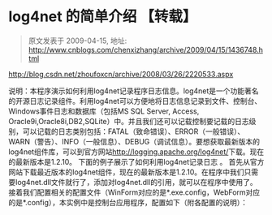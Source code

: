 # log4net 的简单介绍 【转载】 
> 原文发表于 2009-04-15, 地址: http://www.cnblogs.com/chenxizhang/archive/2009/04/15/1436748.html 


<http://blog.csdn.net/zhoufoxcn/archive/2008/03/26/2220533.aspx>

 说明：本程序演示如何利用log4net记录程序日志信息。log4net是一个功能著名的开源日志记录组件。利用log4net可以方便地将日志信息记录到文件、控制台、Windows事件日志和数据库（包括MS SQL Server, Access, Oracle9i,Oracle8i,DB2,SQLite）中。并且我们还可以记载控制要记载的日志级别，可以记载的日志类别包括：FATAL（致命错误）、ERROR（一般错误）、WARN（警告）、INFO（一般信息）、DEBUG（调试信息）。要想获取最新版本的log4net组件库，可以到官方网站<http://logging.apache.org/log4net/>下载。现在的最新版本是1.2.10。 下面的例子展示了如何利用log4net记录日志 。 首先从官方网站下载最近版本的log4net组件，现在的最新版本是1.2.10。在程序中我们只需要log4net.dll文件就行了，添加对log4net.dll的引用，就可以在程序中使用了。 接着我们配置相关的配置文件（WinForm对应的是*.exe.config，WebForm对应的是*.config），本实例中是控制台应用程序，配置如下（附各配置的说明）： <?xml version="1.0" encoding="utf-8" ?>  
<configuration>  
<configSections>  
<section name="log4net" type="System.Configuration.IgnoreSectionHandler"/>  
</configSections>  
<appSettings>  
</appSettings>  
<log4net>  
<!--定义输出到文件中-->  
<appender name="LogFileAppender" type="log4net.Appender.FileAppender">  
<!--定义文件存放位置-->  
<file value="D:log4netfile.txt" />  
<appendToFile value="true" />  
<rollingStyle value="Date" />  
<datePattern value="yyyyMMdd-HH:mm:ss" />  
<layout type="log4net.Layout.PatternLayout">  
<!--每条日志末尾的文字说明-->  
<footer value="by 周公" />  
<!--输出格式-->  
<!--样例：2008-03-26 13:42:32,111 [10] INFO  Log4NetDemo.MainClass [(null)] - info-->  
<conversionPattern value="记录时间：%date 线程ID:[%thread] 日志级别：%-5level 出错类：%logger property:[%property{NDC}] - 错误描述：%message%newline" />  
</layout>  
</appender>  
<!--定义输出到控制台命令行中-->  
<appender name="ConsoleAppender" type="log4net.Appender.ConsoleAppender">  
<layout type="log4net.Layout.PatternLayout">  
<conversionPattern value="%date [%thread] %-5level %logger [%property{NDC}] - %message%newline" />  
</layout>  
</appender>  
<!--定义输出到windows事件中-->  
<appender name="EventLogAppender" type="log4net.Appender.EventLogAppender">  
<layout type="log4net.Layout.PatternLayout">  
<conversionPattern value="%date [%thread] %-5level %logger [%property{NDC}] - %message%newline" />  
</layout>  
</appender>  
<!--定义输出到数据库中，这里举例输出到Access数据库中，数据库为C盘的log4net.mdb-->  
<appender name="AdoNetAppender\_Access" type="log4net.Appender.AdoNetAppender">  
<connectionString value="Provider=Microsoft.Jet.OLEDB.4.0;Data Source=C:log4net.mdb" />  
<commandText value="INSERT INTO LogDetails ([LogDate],[Thread],[Level],[Logger],[Message]) VALUES (@logDate, @thread, @logLevel, @logger,@message)" />  
<!--定义各个参数-->  
<parameter>  
<parameterName value="@logDate" />  
<dbType value="String" />  
<size value="240" />  
<layout type="log4net.Layout.PatternLayout">  
<conversionPattern value="%date" />  
</layout>  
</parameter>  
<parameter>  
<parameterName value="@thread" />  
<dbType value="String" />  
<size value="240" />  
<layout type="log4net.Layout.PatternLayout">  
<conversionPattern value="%thread" />  
</layout>  
</parameter>  
<parameter>  
<parameterName value="@logLevel" />  
<dbType value="String" />  
<size value="240" />  
<layout type="log4net.Layout.PatternLayout">  
<conversionPattern value="%level" />  
</layout>  
</parameter>  
<parameter>  
<parameterName value="@logger" />  
<dbType value="String" />  
<size value="240" />  
<layout type="log4net.Layout.PatternLayout">  
<conversionPattern value="%logger" />  
</layout>  
</parameter>  
<parameter>  
<parameterName value="@message" />  
<dbType value="String" />  
<size value="240" />  
<layout type="log4net.Layout.PatternLayout">  
<conversionPattern value="%message" />  
</layout>  
</parameter>  
</appender>  
<!--定义日志的输出媒介，下面定义日志以四种方式输出。也可以下面的按照一种类型或其他类型输出。-->  
<root>  
<!--文件形式记录日志-->  
<appender-ref ref="LogFileAppender" />  
<!--控制台控制显示日志-->  
<appender-ref ref="ConsoleAppender" />  
<!--Windows事件日志-->  
<appender-ref ref="EventLogAppender" />  
<!-- 如果不启用相应的日志记录，可以通过这种方式注释掉  
      <appender-ref ref="AdoNetAppender\_Access" />  
-->  
</root>  
</log4net>  
</configuration>









